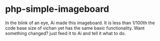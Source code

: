 # php-simple-imageboard

In the blink of an eye, Ai made this imageboard. It is less than 1/100th the code base size of vichan yet has the same basic functionality. Want something changed? just feed it to Ai and tell it what to do.

